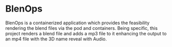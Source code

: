 # BlenOps
BlenOps is a containerized application which provides the feasibility rendering the blend files via the pod and containers. Being specific, this project renders a blend file and adds a mp3 file to it enhancing the output to an mp4 file with the 3D name reveal with Audio. 
